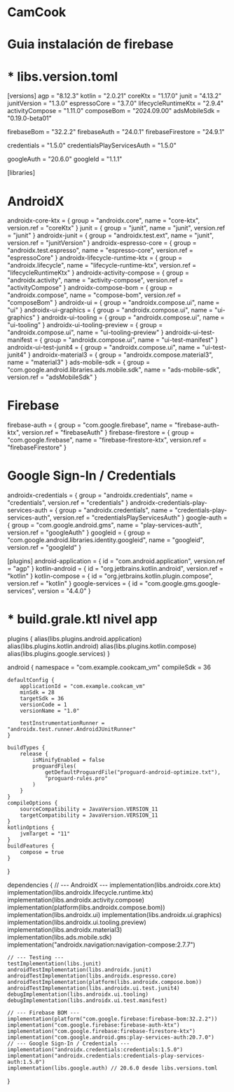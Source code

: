 # CamCook
# Guia instalación de firebase
# * libs.version.toml
[versions]
agp = "8.12.3"
kotlin = "2.0.21"
coreKtx = "1.17.0"
junit = "4.13.2"
junitVersion = "1.3.0"
espressoCore = "3.7.0"
lifecycleRuntimeKtx = "2.9.4"
activityCompose = "1.11.0"
composeBom = "2024.09.00"
adsMobileSdk = "0.19.0-beta01"

firebaseBom = "32.2.2"
firebaseAuth = "24.0.1"
firebaseFirestore = "24.9.1"

credentials = "1.5.0"
credentialsPlayServicesAuth = "1.5.0"

googleAuth = "20.6.0"
googleId = "1.1.1"

[libraries]
# AndroidX
androidx-core-ktx = { group = "androidx.core", name = "core-ktx", version.ref = "coreKtx" }
junit = { group = "junit", name = "junit", version.ref = "junit" }
androidx-junit = { group = "androidx.test.ext", name = "junit", version.ref = "junitVersion" }
androidx-espresso-core = { group = "androidx.test.espresso", name = "espresso-core", version.ref = "espressoCore" }
androidx-lifecycle-runtime-ktx = { group = "androidx.lifecycle", name = "lifecycle-runtime-ktx", version.ref = "lifecycleRuntimeKtx" }
androidx-activity-compose = { group = "androidx.activity", name = "activity-compose", version.ref = "activityCompose" }
androidx-compose-bom = { group = "androidx.compose", name = "compose-bom", version.ref = "composeBom" }
androidx-ui = { group = "androidx.compose.ui", name = "ui" }
androidx-ui-graphics = { group = "androidx.compose.ui", name = "ui-graphics" }
androidx-ui-tooling = { group = "androidx.compose.ui", name = "ui-tooling" }
androidx-ui-tooling-preview = { group = "androidx.compose.ui", name = "ui-tooling-preview" }
androidx-ui-test-manifest = { group = "androidx.compose.ui", name = "ui-test-manifest" }
androidx-ui-test-junit4 = { group = "androidx.compose.ui", name = "ui-test-junit4" }
androidx-material3 = { group = "androidx.compose.material3", name = "material3" }
ads-mobile-sdk = { group = "com.google.android.libraries.ads.mobile.sdk", name = "ads-mobile-sdk", version.ref = "adsMobileSdk" }

# Firebase
firebase-auth = { group = "com.google.firebase", name = "firebase-auth-ktx", version.ref = "firebaseAuth" }
firebase-firestore = { group = "com.google.firebase", name = "firebase-firestore-ktx", version.ref = "firebaseFirestore" }

# Google Sign-In / Credentials
androidx-credentials = { group = "androidx.credentials", name = "credentials", version.ref = "credentials" }
androidx-credentials-play-services-auth = { group = "androidx.credentials", name = "credentials-play-services-auth", version.ref = "credentialsPlayServicesAuth" }
google-auth = { group = "com.google.android.gms", name = "play-services-auth", version.ref = "googleAuth" }
googleid = { group = "com.google.android.libraries.identity.googleid", name = "googleid", version.ref = "googleId" }

[plugins]
android-application = { id = "com.android.application", version.ref = "agp" }
kotlin-android = { id = "org.jetbrains.kotlin.android", version.ref = "kotlin" }
kotlin-compose = { id = "org.jetbrains.kotlin.plugin.compose", version.ref = "kotlin" }
google-services = { id = "com.google.gms.google-services", version = "4.4.0" }

# * build.grale.ktl nivel app
plugins {
    alias(libs.plugins.android.application)
    alias(libs.plugins.kotlin.android)
    alias(libs.plugins.kotlin.compose)
    alias(libs.plugins.google.services)
}

android {
    namespace = "com.example.cookcam_vm"
    compileSdk = 36

    defaultConfig {
        applicationId = "com.example.cookcam_vm"
        minSdk = 28
        targetSdk = 36
        versionCode = 1
        versionName = "1.0"

        testInstrumentationRunner = "androidx.test.runner.AndroidJUnitRunner"
    }

    buildTypes {
        release {
            isMinifyEnabled = false
            proguardFiles(
                getDefaultProguardFile("proguard-android-optimize.txt"),
                "proguard-rules.pro"
            )
        }
    }
    compileOptions {
        sourceCompatibility = JavaVersion.VERSION_11
        targetCompatibility = JavaVersion.VERSION_11
    }
    kotlinOptions {
        jvmTarget = "11"
    }
    buildFeatures {
        compose = true
    }
}


dependencies {
    // --- AndroidX ---
    implementation(libs.androidx.core.ktx)
    implementation(libs.androidx.lifecycle.runtime.ktx)
    implementation(libs.androidx.activity.compose)
    implementation(platform(libs.androidx.compose.bom))
    implementation(libs.androidx.ui)
    implementation(libs.androidx.ui.graphics)
    implementation(libs.androidx.ui.tooling.preview)
    implementation(libs.androidx.material3)
    implementation(libs.ads.mobile.sdk)
    implementation("androidx.navigation:navigation-compose:2.7.7")

    // --- Testing ---
    testImplementation(libs.junit)
    androidTestImplementation(libs.androidx.junit)
    androidTestImplementation(libs.androidx.espresso.core)
    androidTestImplementation(platform(libs.androidx.compose.bom))
    androidTestImplementation(libs.androidx.ui.test.junit4)
    debugImplementation(libs.androidx.ui.tooling)
    debugImplementation(libs.androidx.ui.test.manifest)

    // --- Firebase BOM ---
    implementation(platform("com.google.firebase:firebase-bom:32.2.2"))
    implementation("com.google.firebase:firebase-auth-ktx")
    implementation("com.google.firebase:firebase-firestore-ktx")
    implementation("com.google.android.gms:play-services-auth:20.7.0")
    // --- Google Sign-In / Credentials ---
    implementation("androidx.credentials:credentials:1.5.0")
    implementation("androidx.credentials:credentials-play-services-auth:1.5.0")
    implementation(libs.google.auth) // 20.6.0 desde libs.versions.toml
}

